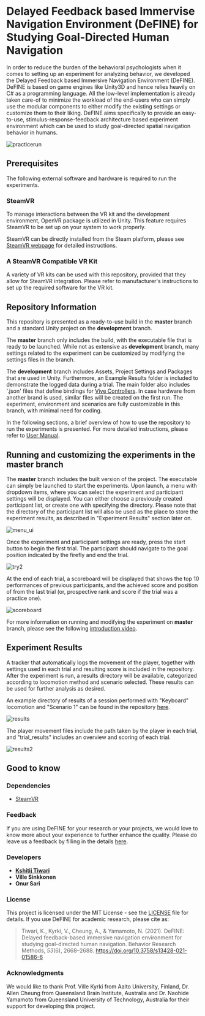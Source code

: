 ﻿# Delayed Feedback based Immervise Navigation Environment (DeFINE) for Studying Goal-Directed Human Navigation

In order to reduce the burden of the behavioral psychologists when it comes to setting up an experiment for analyzing behavior, we developed the Delayed Feedback based Immersive Navigation Environment (DeFINE). DeFINE is based on game engines like Unity3D and hence relies heavily on C# as a programming language. All the low-level implementation is already taken care-of to minimize the workload of the end-users who can simply use the modular components to either modify the existing settings or customize them to their liking. DeFINE aims specifically to provide an easy-to-use, stimulus-response-feedback architecture based experiment environment which can be used
to study goal-directed spatial navigation behavior in humans.

![practicerun](https://github.com/ktiwari9/define-VR/blob/development/Example%20Results/practicerun.gif)


## Prerequisites

The following external software and hardware is required to run the experiments.

### SteamVR

To manage interactions between the VR kit and the development environment, OpenVR package is utilized in Unity. This feature requires SteamVR to be set up on your system to work properly.

SteamVR can be directly installed from the Steam platform, please see [SteamVR webpage](https://steamcommunity.com/steamvr) for detailed instructions.

### A SteamVR Compatible VR Kit

A variety of VR kits can be used with this repository, provided that they allow for SteamVR integration. Please refer to manufacturer's instructions to set up the required software for the VR kit.


## Repository Information

This repository is presented as a ready-to-use build in the **master** branch and a standard Unity project on the **development** branch.

The **master** branch only includes the build, with the executable file that is ready to be launched. While not as extensive as **development** branch, many settings related to the experiment can be customized by modifying the settings files in the branch.

The **development** branch includes Assets, Project Settings and Packages that are used in Unity. Furthermore, an Example Results folder is included to demonstrate the logged data during a trial. The main folder also includes '.json' files that define bindings for [Vive Controllers](https://www.vive.com/eu/). In case hardware from another brand is used, similar files will be created on the first run. The experiment, environment and scenarios are fully customizable in this branch, with minimal need for coding. 

In the following sections, a brief overview of how to use the repository to run the experiments is presented. For more detailed instructions, please refer to [User Manual](https://github.com/ktiwari9/define-VR/blob/master/user_manual.pdf).


## Running and customizing the experiments in the master branch


The **master** branch includes the built version of the project. The executable can simply be launched to start the experiments. Upon launch,  a menu with dropdown items, where you can select the experiment and participant settings will be displayed. You can either choose a previously created participant list, or create one with specifying the directory. Please note that the directory of the participant list will also be used as the place to store the experiment results, as described in "Experiment Results" section later on.

![menu_ui](https://gitlab.com/aalto-qut/environment/uploads/7fc408b5b746a8da41fcfa121bd53a3e/menu_ui.PNG)

Once the experiment and participant settings are ready, press the start button to begin the first trial. The participant should navigate to the goal position indicated by the firefly and end the trial.

![try2](https://gitlab.com/aalto-qut/environment/uploads/2c09636cd2bd1778e70ab5b280c30401/try2.png)

At the end of each trial, a scoreboard will be displayed that shows the top 10 performances of previous participants, and the achieved score and position of from the last trial (or, prospective rank and score if the trial was a practice one).

![scoreboard](https://gitlab.com/aalto-qut/environment/uploads/577448822b648e6438a89a4336699fc6/scoreboard.PNG) 


For more information on running and modifying the experiment on **master** branch, please see the following [introduction video](https://youtu.be/OVYiSHygye0).



## Experiment Results

A tracker that automatically logs the movement of the player, together with settings used in each trial and resulting score is included in the repository. After the experiment is run, a results directory will be available, categorized according to locomotion method and scenario selected. These results can be used for further analysis as desired.

An example directory of results of a session performed with "Keyboard" locomotion and "Scenario 1" can be found in the repository [here](https://github.com/ktiwari9/define-VR/tree/development/Example%20Results). 

![results](https://gitlab.com/aalto-qut/environment/uploads/4f28b6daa8c434f91d70ab4a5605df37/results1.PNG)


The player movement files include the path taken by the player in each trial, and "trial_results" includes an overview and scoring of each trial.

![results2](https://gitlab.com/aalto-qut/environment/uploads/1c967ad9eb9cecb386b31a534548df67/results2.PNG)




## Good to know

### Dependencies
* [SteamVR](https://steamcommunity.com/steamvr)

### Feedback
If you are using DeFINE for your research or your projects, we would love to know more about your experience to further enhance the quality. Please do leave us a feedback by filling in the details [here](https://docs.google.com/forms/d/e/1FAIpQLSePMRakyGq_EsM5d0OckcP4IGakRB0sAvihEgg6nckXoHhSgw/viewform?usp=pp_url&entry.260474072=5&entry.845789868=Yes).

### Developers

* [**Kshitij Tiwari**](http://ktiwari9.github.io/)
* **Ville Sinkkonen** 
* **Onur Sari**



### License

This project is licensed under the MIT License - see the [LICENSE](LICENSE) file for details. If you use DeFINE for academic research, please cite as:
>  Tiwari, K., Kyrki, V., Cheung, A., & Yamamoto, N. (2021). DeFINE: Delayed feedback-based immersive navigation environment for studying goal-directed human navigation. Behavior Research Methods, <i>53</i>(6), 2668–2688. https://doi.org/10.3758/s13428-021-01586-6

### Acknowledgments

We would like to thank Prof. Ville Kyrki  from Aalto University, Finland, Dr. Allen Cheung from Queensland Brain Institute, Australia and Dr. Naohide Yamamoto from Queensland University of Technology, Australia for their support for developing this project.





